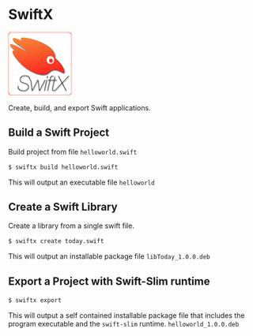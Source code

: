 # SwiftX


<img src="images/SwiftX_icon@128.png" alt="SwiftX logo" height="128">  

Create, build, and export Swift applications.

## Build a Swift Project
Build project from file `helloworld.swift`
```bash
$ swiftx build helloworld.swift
```
This will output an executable file `helloworld`

## Create a Swift Library
Create a library from a single swift file.
```bash
$ swiftx create today.swift
```
This will output an installable package file `libToday_1.0.0.deb`

## Export a Project with Swift-Slim runtime
```bash
$ swiftx export
```
This will output a self contained installable package file that includes the program executable and the `swift-slim` runtime. `helloworld_1.0.0.deb`
